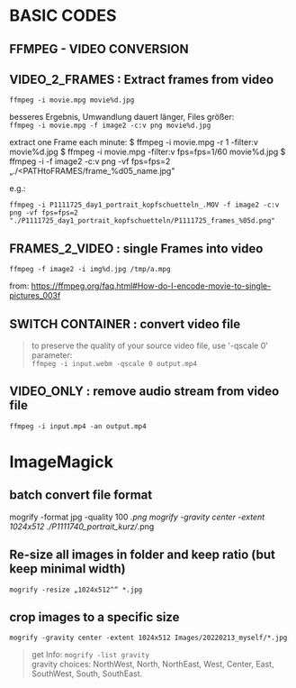 # BASIC CODES 
## FFMPEG - VIDEO CONVERSION

## VIDEO_2_FRAMES : Extract frames from video
`ffmpeg -i movie.mpg movie%d.jpg`

besseres Ergebnis, Umwandlung dauert länger, Files größer:  
`ffmpeg -i movie.mpg -f image2 -c:v png movie%d.jpg`

extract one Frame each minute:
$ ffmpeg -i movie.mpg -r 1 -filter:v  movie%d.jpg
$ ffmpeg -i movie.mpg -filter:v fps=fps=1/60 movie%d.jpg
$ ffmpeg -i <movie-file> -f image2 -c:v png -vf fps=fps=2 „./<PATHtoFRAMES/frame_%d05_name.jpg"

e.g.:
```
ffmpeg -i P1111725_day1_portrait_kopfschuetteln_.MOV -f image2 -c:v png -vf fps=fps=2 "./P1111725_day1_portrait_kopfschuetteln/P1111725_frames_%05d.png"
```


## FRAMES_2_VIDEO : single Frames into video  
`ffmpeg -f image2 -i img%d.jpg /tmp/a.mpg`

from: https://ffmpeg.org/faq.html#How-do-I-encode-movie-to-single-pictures_003f



## SWITCH CONTAINER : convert video file
> to preserve the quality of your source video file, use '-qscale 0' parameter:  
`ffmpeg -i input.webm -qscale 0 output.mp4`


## VIDEO_ONLY : remove audio stream from video file
`ffmpeg -i input.mp4 -an output.mp4`  


# ImageMagick
## batch convert file format
mogrify -format jpg -quality 100 *.png
mogrify -gravity center -extent 1024x512 ./P1111740_portrait_kurz/*.png


## Re-size all images in folder and keep ratio (but keep minimal width)
`mogrify -resize „1024x512^“ *.jpg`

##  crop images to a specific size
`mogrify -gravity center -extent 1024x512 Images/20220213_myself/*.jpg`

> get Info: `mogrify -list gravity`  
> gravity choices: NorthWest, North, NorthEast, West, Center, East, SouthWest, South, SouthEast.

